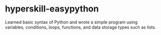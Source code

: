 # hyperskill-easypython
Learned basic syntax of Python and wrote a simple program using variables, conditions, loops, functions, and data storage types such as lists.

